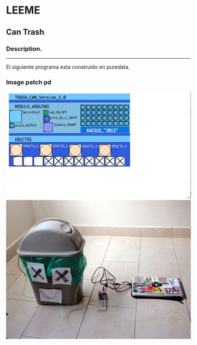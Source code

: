 # LEEME 

## Can Trash 

### Description.
________________

El siguiente programa esta construido en puredata.

### Image patch pd

![patch Pd](imagen1.jpg)
![Installation](imagen2.jpg)

